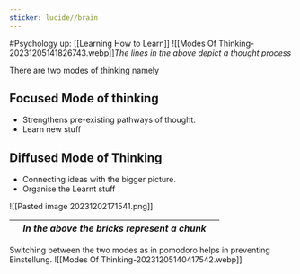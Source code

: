 ```yaml
---
sticker: lucide//brain
---
```

#Psychology 
up: [[Learning How to Learn]]
![[Modes Of Thinking-20231205141826743.webp]]*The lines in the above depict a thought process*

There are two modes of thinking namely
## Focused Mode of thinking
- Strengthens pre-existing pathways of thought. 
- Learn new stuff
## Diffused Mode of Thinking
- Connecting ideas with the bigger picture.
- Organise the Learnt stuff

![[Pasted image 20231202171541.png]]

| | *In the above the bricks represent a chunk* |  |
| -------- | -------- | -------- |

Switching between the two modes as in pomodoro helps in preventing Einstellung.
![[Modes Of Thinking-20231205140417542.webp]]